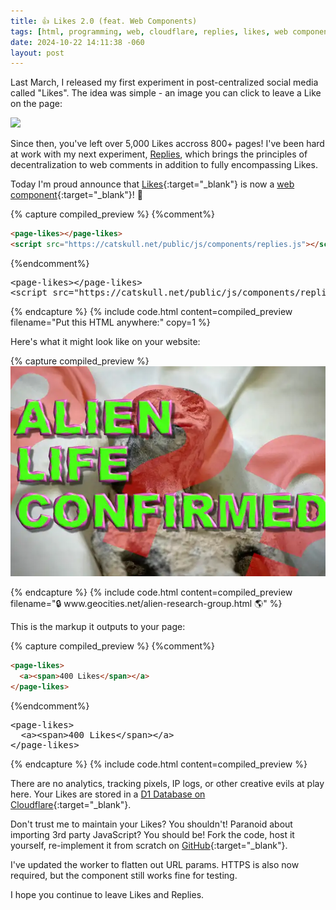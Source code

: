 ```yaml
---
title: 👍 Likes 2.0 (feat. Web Components)
tags: [html, programming, web, cloudflare, replies, likes, web components, javascript]
date: 2024-10-22 14:11:38 -060
layout: post
---
```

Last March, I released my first experiment in post-centralized social media called "Likes". The idea was simple - an image you can click to leave a Like on the page:

<img style="cursor:pointer;height:24px;" 
  referrerpolicy="no-referrer-when-downgrade"   
  src="https://likes.catskull.net?t=0"   
  onclick="fetch('https://likes.catskull.net',{method:'POST',referrerPolicy:'no-referrer-when-downgrade'}).then(()=>this.src='https://likes.catskull.net'.split('?')[0]+'?t='+Date.now())" 
  onmouseover="this.src='data:image/svg+xml;base64,CiAgCQkJPHN2ZyB4bWxucz0iaHR0cDovL3d3dy53My5vcmcvMjAwMC9zdmciIGhlaWdodD0iMjQiIHdpZHRoPSI2NCI+CiAgICAgICAgICA8cmVjdCB3aWR0aD0iMTAwJSIgaGVpZ2h0PSIxMDAlIiBmaWxsPSJ3aGl0ZSI+PC9yZWN0PgogIAkJCSAgPHRleHQgeD0iNTAlIiB5PSI1MCUiIGZvbnQtZmFtaWx5PSJzYW5zLXNlcmlmIiBkb21pbmFudC1iYXNlbGluZT0ibWlkZGxlIiB0ZXh0LWFuY2hvcj0ibWlkZGxlIj7wn5GNIExpa2UhPC90ZXh0PgogIAkJCTwvc3ZnPgogIAkJ'"
  onmouseout="this.src='https://likes.catskull.net?t=0'"
/>

Since then, you've left over 5,000 Likes accross 800+ pages! I've been hard at work with my next experiment, [Replies](/replies.html), which brings the principles of decentralization to web comments in addition to fully encompassing Likes.

Today I'm proud announce that [Likes](/introducing-likes.html){:target="_blank"} is now a [web component](https://developer.mozilla.org/en-US/docs/Web/API/Web_components){:target="_blank"}! 🙌


{% capture compiled_preview %}
{%comment%}
```html
<page-likes></page-likes>
<script src="https://catskull.net/public/js/components/replies.js"></script>
```
{%endcomment%}
<div class="highlight highlight-text-html-basic"><pre><span class="pl-kos">&lt;</span><span class="pl-ent">page-likes</span><span class="pl-kos">&gt;</span><span class="pl-kos">&lt;/</span><span class="pl-ent">page-likes</span><span class="pl-kos">&gt;</span>
<span class="pl-kos">&lt;</span><span class="pl-ent">script</span> <span class="pl-c1">src</span>="<span class="pl-s">https://catskull.net/public/js/components/replies.js</span>"<span class="pl-kos">&gt;</span><span class="pl-kos">&lt;/</span><span class="pl-ent">script</span><span class="pl-kos">&gt;</span></pre></div>
{% endcapture %}
{% include code.html
  content=compiled_preview
  filename="Put this HTML anywhere:"
  copy=1
%}

Here's what it might look like on your website:

{% capture compiled_preview %}
<img src="/public/media/posts/likes2/aliens.webp"/>
<div style="text-align: center;">
	<page-likes></page-likes>
</div>
{% endcapture %}
{% include code.html
  content=compiled_preview
  filename="🔒 www.geocities.net/alien-research-group.html 🌎"
%}

This is the markup it outputs to your page:

{% capture compiled_preview %}
{%comment%}
```html
<page-likes>
  <a><span>400 Likes</span></a>
</page-likes>
```
{%endcomment%}
<div class="highlight highlight-text-html-basic"><pre><span class="pl-kos">&lt;</span><span class="pl-ent">page-likes</span><span class="pl-kos">&gt;</span>
  <span class="pl-kos">&lt;</span><span class="pl-ent">a</span><span class="pl-kos">&gt;</span><span class="pl-kos">&lt;</span><span class="pl-ent">span</span><span class="pl-kos">&gt;</span>400 Likes<span class="pl-kos">&lt;/</span><span class="pl-ent">span</span><span class="pl-kos">&gt;</span><span class="pl-kos">&lt;/</span><span class="pl-ent">a</span><span class="pl-kos">&gt;</span>
<span class="pl-kos">&lt;/</span><span class="pl-ent">page-likes</span><span class="pl-kos">&gt;</span></pre></div>
{% endcapture %}
{% include code.html
  content=compiled_preview
%}

There are no analytics, tracking pixels, IP logs, or other creative evils at play here. Your Likes are stored in a [D1 Database on Cloudflare](https://developers.cloudflare.com/d1/){:target="_blank"}. 

Don't trust me to maintain your Likes? You shouldn't! Paranoid about importing 3rd party JavaScript? You should be! Fork the code, host it yourself, re-implement it from scratch on [GitHub](https://github.com/catskull/likes/blob/main/components/likes.js){:target="_blank"}.

I've updated the worker to flatten out URL params. HTTPS is also now required, but the component still works fine for testing.

I hope you continue to leave Likes and Replies.

